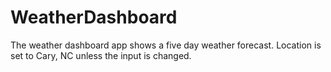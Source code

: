 # WeatherDashboard
The weather dashboard app shows a five day weather forecast. Location is set to Cary, NC unless the input is changed. 
